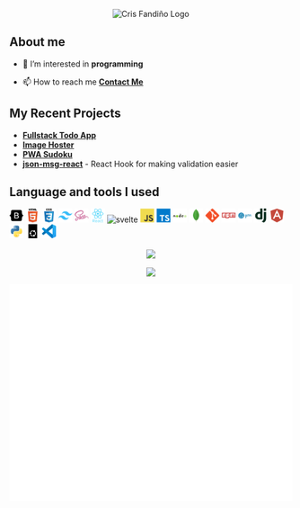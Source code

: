 <p align="center" style="text-align:center" >
  
  <img alt="Cris Fandiño Logo" src="https://crisfandino.vercel.app/assets/icon-192x192.png"/>
</p>

## About me

- 👀 I’m interested in **programming**

- 📫 How to reach me <a href="https://crisfandino.vercel.app/contact"><b>Contact Me </b> </a>

## My Recent Projects
- **[Fullstack Todo App](https://etodos.vercel.app/)**
- **[Image Hoster](https://img-hoster.vercel.app/)**
- **[PWA Sudoku](https://esudoku.vercel.app/)**
- **[json-msg-react](https://github.com/darkcris1/json-msg-react)** - React Hook for making validation easier

## Language and tools I used
<p align="left">
    <img src="https://raw.githubusercontent.com/devicons/devicon/master/icons/bootstrap/bootstrap-plain.svg" alt="bootstrap" width="25" height="25" />
    <img src="https://raw.githubusercontent.com/devicons/devicon/master/icons/html5/html5-original-wordmark.svg" alt="html5" width="25" height="25" />
    <img src="https://raw.githubusercontent.com/devicons/devicon/master/icons/css3/css3-original-wordmark.svg" alt="css3" width="25" height="25" />
    <img src="https://raw.githubusercontent.com/devicons/devicon/master/icons/tailwindcss/tailwindcss-plain.svg" alt="tailwind" width="25" height="25" />
    <img src="https://raw.githubusercontent.com/devicons/devicon/master/icons/sass/sass-original.svg" alt="sass" width="25" height="25" />
    <img src="https://raw.githubusercontent.com/devicons/devicon/master/icons/react/react-original-wordmark.svg" alt="react" width="25" height="25" />
    <img src="https://upload.wikimedia.org/wikipedia/commons/thumb/1/1b/Svelte_Logo.svg/512px-Svelte_Logo.svg.png" alt="svelte" width="25" height="25" />
    <img src="https://raw.githubusercontent.com/devicons/devicon/master/icons/javascript/javascript-original.svg" alt="javascript" width="25" height="25" />
    <img src="https://raw.githubusercontent.com/devicons/devicon/master/icons/typescript/typescript-original.svg" alt="typescript" width="25" height="25" />
    <img src="https://raw.githubusercontent.com/devicons/devicon/master/icons/nodejs/nodejs-original-wordmark.svg" alt="nodejs" width="25" height="25" />
    <img src="https://raw.githubusercontent.com/devicons/devicon/master/icons/mongodb/mongodb-original.svg" alt="mongodb" width="25" height="25" />
    <img src="https://raw.githubusercontent.com/devicons/devicon/master/icons/git/git-original.svg" alt="git" width="25" height="25" />
    <img src="https://raw.githubusercontent.com/devicons/devicon/master/icons/npm/npm-original-wordmark.svg" alt="npm" width="25" height="25" />
   <img src="https://raw.githubusercontent.com/devicons/devicon/master/icons/yarn/yarn-original-wordmark.svg" alt="yarn" width="25" height="25" />
   <img src="https://raw.githubusercontent.com/devicons/devicon/master/icons/django/django-plain.svg" alt="django" width="25" height="25" />
   <img src="https://raw.githubusercontent.com/devicons/devicon/master/icons/angularjs/angularjs-plain.svg" alt="angular 2.0+" width="25" height="25" />
   <img src="https://raw.githubusercontent.com/devicons/devicon/master/icons/python/python-original.svg" alt="python" width="25" height="25" />
   <img src="https://raw.githubusercontent.com/devicons/devicon/master/icons/ubuntu/ubuntu-plain.svg" alt="ubuntu" width="25" height="25" />
   <img src="https://github.com/devicons/devicon/raw/master/icons/vscode/vscode-original.svg" alt="vscode" width="25" height="25" />
</p>

<p align="center">
  <a href="https://github.com/darkcris1/github-readme-stats">
    <img align="center" src="https://github-readme-stats.vercel.app/api/top-langs/?username=darkcris1&layout=compact" />
  </a>
</p>
<p align="center">
  <a href="https://github.com/darkcris1/convoychat">
    <img align="center" src="https://github-readme-stats.vercel.app/api?username=darkcris1&show_icons=true&theme=light" />
  </a>
</p>


<p align="center">
  
  <img  src="https://raw.githubusercontent.com/darkcris1/darkcris1/master/github-metrics.svg" alt="Cris Fandiño"/>

</p>
